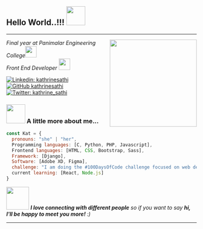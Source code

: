 <h2>Hello World..!!! <img src="https://media.giphy.com/media/Cmr1OMJ2FN0B2/giphy.gif" width="50"></h2><hr>
<img align='right' src="https://media.giphy.com/media/BferOKonYOspm28AiB/giphy.gif" width="230">
<p><em>Final year at Panimalar Engineering College<img src="https://media.giphy.com/media/fYSnHlufseco8Fh93Z/giphy.gif" width="30"></br>Front End Developer <img src="https://media.giphy.com/media/WUlplcMpOCEmTGBtBW/giphy.gif" width="30"> 
</em></p>

[![Linkedin: kathrinesathi](https://img.shields.io/badge/-thaianebraga-blue?style=flat-square&logo=Linkedin&logoColor=white&link=https://www.linkedin.com/in/thaianebraga/)](https://www.linkedin.com/in/kathrine-sathi-031247181/)
[![GitHub kathrinesathi](https://img.shields.io/github/followers/thaiane?label=follow&style=social)](https://github.com/Thaiane)
[![Twitter: kathrine_sathi](https://img.shields.io/twitter/follow/ThaiiBraga?style=social)](https://twitter.com/kathrine_sathi)


### <img src="https://media.giphy.com/media/VgCDAzcKvsR6OM0uWg/giphy.gif" width="50"> A little more about me...  

```javascript
const Kat = {
  pronouns: "she" | "her",
  Programming languages: [C, Python, PHP, Javascript],
  Frontend languages: [HTML, CSS, Bootstrap, Sass],
  Framework: [Django],
  Software: [Adobe XD, Figma],
  challenge: "I am doing the #100DaysOfCode challenge focused on web development topics"
  current learning: [React, Node.js]
}
```

<img src="https://media.giphy.com/media/LnQjpWaON8nhr21vNW/giphy.gif" width="60"> <em><b>I love connecting with different people</b> so if you want to say <b>hi, I'll be happy to meet you more!</b> :)</em>

---


<!--
**kathrinesathi/kathrinesathi** is a ✨ _special_ ✨ repository because its `README.md` (this file) appears on your GitHub profile.

Here are some ideas to get you started:

- 🔭 I’m currently working on ...
- 🌱 I’m currently learning ...
- 👯 I’m looking to collaborate on ...
- 🤔 I’m looking for help with ...
- 💬 Ask me about ...
- 📫 How to reach me: ...
- 😄 Pronouns: ...
- ⚡ Fun fact: ...
-->
